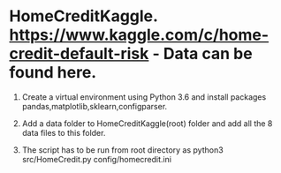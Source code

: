 # HomeCreditKaggle. https://www.kaggle.com/c/home-credit-default-risk - Data can be found here.

1) Create a virtual environment using Python 3.6 and install packages pandas,matplotlib,sklearn,configparser.

2) Add a data folder to HomeCreditKaggle(root) folder and add all the 8 data files to this folder.

3) The script has to be run from root directory as python3 src/HomeCredit.py config/homecredit.ini
